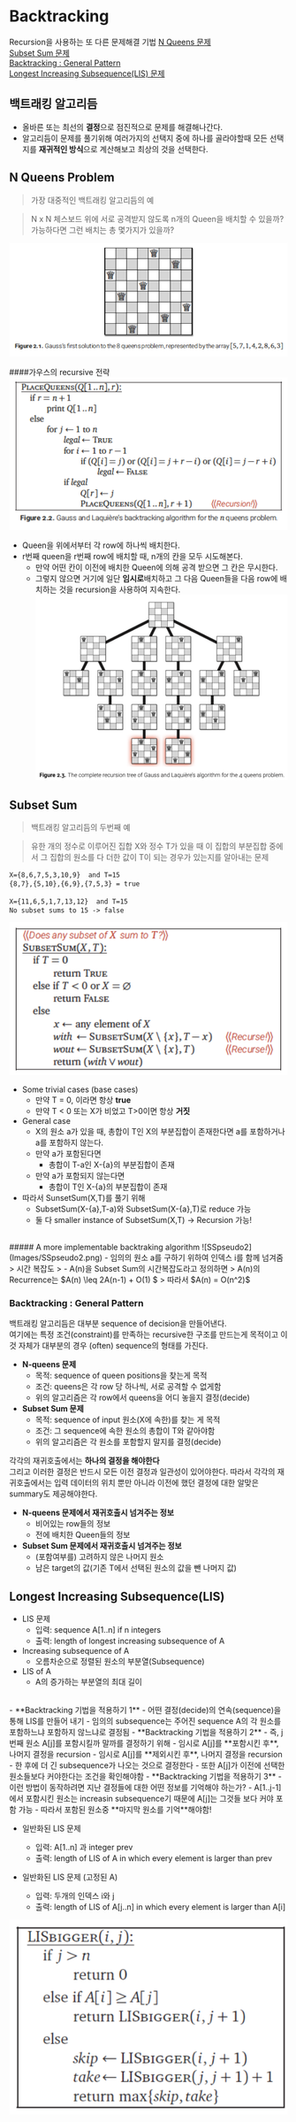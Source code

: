 # Backtracking

Recursion을 사용하는 또 다른 문제해결 기법
[N Queens 문제](#n-queens-problem)   
[Subset Sum 문제](#subset-sum)   
[Backtracking : General Pattern](#backtracking-general-pattern)   
[Longest Increasing Subsequence(LIS) 문제](#longest-increasing-subsequencelis)   

## 백트래킹 알고리듬
- 올바른 또는 최선의 **결정**으로 점진적으로 문제를 해결해나간다.
- 알고리듬이 문제를 풀기위해 여러가지의 선택지 중에 하나를 골라야할때 모든 선택지를 **재귀적인 방식**으로 계산해보고 최상의 것을 선택한다.

## N Queens Problem
>가장 대중적인 백트래킹 알고리듬의 예

 > N x N 체스보드 위에 서로 공격받지 않도록 n개의 Queen을 배치할 수 있을까?
 가능하다면 그런 배치는 총 몇가지가 있을까?
 
![NQeeun](Images/NQueen.png)

####가우스의 recursive 전략
![NQpseudo](Images/NQpseudo.png)
* Queen을 위에서부터 각 row에 하나씩 배치한다.
* r번째 queen을 r번째 row에 배치할 때, n개의 칸을 모두 시도해본다.
    * 만약 어떤 칸이 이전에 배치한 Queen에 의해 공격 받으면 그 칸은 무시한다.
    * 그렇지 않으면 거기에 일단 **임시로**배치하고 그 다음 Queen들을 다음 row에 배치하는 것을 recursion을 사용하여 지속한다.
![NQ4](Images/NQ4.png)

## Subset Sum
>백트래킹 알고리듬의 두번째 예

> 유한 개의 정수로 이루어진 집합 X와 정수 T가 있을 때 이 집합의 부분집합 중에서 그 집합의 원소를 다 더한 값이 T이 되는 경우가 있는지를 알아내는 문제
```
X={8,6,7,5,3,10,9}  and T=15
{8,7},{5,10},{6,9},{7,5,3} = true

X={11,6,5,1,7,13,12}  and T=15 
No subset sums to 15 -> false
```

![SSpseudo1](Images/SSpseudo1.png)
- Some trivial cases (base cases)
  - 만약 T = 0, 이라면 항상 **true**
  - 만약 T < 0 또는 X가 비었고 T>0이면 항상 **거짓**
- General case
  - X의 원소 a가 있을 때, 총합이 T인 X의 부분집합이 존재한다면 a를 포함하거나 a를 포함하지 않는다. 
  - 만약 a가 포함된다면
    - 총합이 T-a인 X-{a}의 부분집합이 존재
  - 만약 a가 포함되지 않는다면
    - 총합이 T인 X-{a}의 부분집합이 존재
- 따라서 SunsetSum(X,T)를 풀기 위해
  - SubsetSum(X-{a},T-a)와 SubsetSum(X-{a},T)로 reduce 가능
  - 둘 다 smaller instance of SubsetSum(X,T) -> Recursion 가능!
<br>
##### A more implementable backtraking algorithm
![SSpseudo2](Images/SSpseudo2.png)
- 임의의 원소 a를 구하기 위하여 인덱스 i를 함께 넘겨줌
> 시간 복잡도
> - A(n)을 Subset Sum의 시간복잡도라고 정의하면
> A(n)의 Recurrence는 $A(n) \leq 2A(n-1) + O(1) $
> 따라서 $A(n) = O(n^2)$

<br>

### Backtracking : General Pattern
백트래킹 알고리듬은 대부분 sequence of decision을 만들어낸다.   
여기에는 특정 조건(constraint)를 만족하는 recursive한 구조를 만드는게 목적이고 이것 자체가 대부분의 경우 (often) sequence의 형태를 가진다.

- **N-queens 문제**
  - 목적: sequence of queen positions을 찾는게 목적
  - 조건: queens은 각 row 당 하나씩, 서로 공격할 수 없게함
  - 위의 알고리즘은 각 row에서 queens을 어디 놓을지 결정(decide)
- **Subset Sum 문제**
  - 목적: sequence of input 원소(X에 속한)를 찾는 게 목적
  - 조건: 그 sequence에 속한 원소의 총합이 T와 같아야함
  - 위의 알고리즘은 각 원소를 포함할지 말지를 결정(decide)

각각의 재귀호출에서는 **하나의 결정을 해야한다**   
그리고 이러한 결정은 반드시 모든 이전 결정과 일관성이 있어야한다.
따라서 각각의 재귀호출에서는 입력 데이터의 위치 뿐만 아니라 이전에 했던 결정에 대한 알맞은 summary도 제공해야한다.

- **N-queens 문제에서 재귀호출시 넘겨주는 정보**
  - 비어있는 row들의 정보
  - 전에 배치한 Queen들의 정보
- **Subset Sum 문제에서 재귀호출시 넘겨주는 정보**
  - (포함여부를) 고려하지 않은 나머지 원소
  - 남은 target의 값(기존 T에서 선택된 원소의 값을 뺀 나머지 값)

## Longest Increasing Subsequence(LIS)

- LIS 문제
  - 입력: sequence A[1..n] if n integers
  - 출력: length of longest increasing subsequence of A
- Increasing subsequence of A
  - 오름차순으로 정렬된 원소의 부분열(Subsequence)
- LIS of A
  - A의 증가하는 부분열의 최대 길이
<br>
- **Backtracking 기법을 적용하기 1**
  - 어떤 결정(decide)의 연속(sequence)을 통해 LIS를 만들어 내기
  - 임의의 subsequence는 주어진 sequence A의 각 원소를 포함하느냐 포함하지 않느냐로 결정됨
- **Backtracking 기법을 적용하기 2**
  - 즉, j번째 원소 A[j]를 포함시킬까 말까를 결정하기 위해
    - 임시로 A[j]를 **포함시킨 후**, 나머지 결정을 recursion
    - 임시로 A[j]를 **제외시킨 후**, 나머지 결정을 recursion
  - 한 후에 더 긴 subsequence가 나오는 것으로 결정한다
  - 또한 A[j]가 이전에 선택한 원소들보다 커야한다는 조건을 확인해야함
- **Backtracking 기법을 적용하기 3**
  - 이런 방법이 동작하려면 지난 결정들에 대한 어떤 정보를 기억해야 하는가?
  - A[1..j-1]에서 포함시킨 원소는 increasin subsequence기 때문에 A[j]는 그것들 보다 커야 포함 가능
  - 따라서 포함된 원소중 **마지막 원소를 기억**해야함!
  <br>

- 일반화된 LIS 문제
  - 입력: A[1..n] 과 integer prev
  - 출력: length of LIS of A in which every element is larger than prev

- 일반화된 LIS 문제 (고정된 A)
  - 입력: 두개의 인덱스 i와 j
  - 출력: length of LIS of A[j..n] in which every element is larger than A[i]

![LISpseudo](Images/LISpseudo.png)